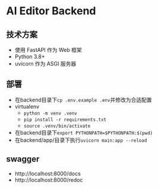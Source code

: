 # AI Editor Backend

## 技术方案
- 使用 FastAPI 作为 Web 框架
- Python 3.8+
- uvicorn 作为 ASGI 服务器

## 部署
- 在backend目录下`cp .env.example .env`并修改为合适配置
- virtualenv
    - `python -m venv .venv`
    - `pip install -r requirements.txt`
    - `source .venv/bin/activate`
- 在backend目录下`export PYTHONPATH=$PYTHONPATH:$(pwd)`    
- 在backend/app/目录下执行`uvicorn main:app --reload`

## swagger
- http://localhost:8000/docs 
- http://localhost:8000/redoc